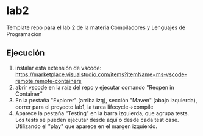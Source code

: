 # lab2
Template repo para el lab 2 de la materia Compiladores y Lenguajes de Programación

## Ejecución
1. instalar esta extensión de vscode: https://marketplace.visualstudio.com/items?itemName=ms-vscode-remote.remote-containers
2. abrir vscode en la raíz del repo y ejecutar comando "Reopen in Container"
3. En la pestaña "Explorer" (arriba izq), sección "Maven" (abajo izquierda), correr para el proyecto lab1, la tarea lifecycle->compile
4. Aparece la pestaña "Testing" en la barra izquierda, que agrupa tests. Los tests se pueden ejecutar desde aquí o desde cada test case. Utilizando el "play" que aparece en el margen izquierdo.
